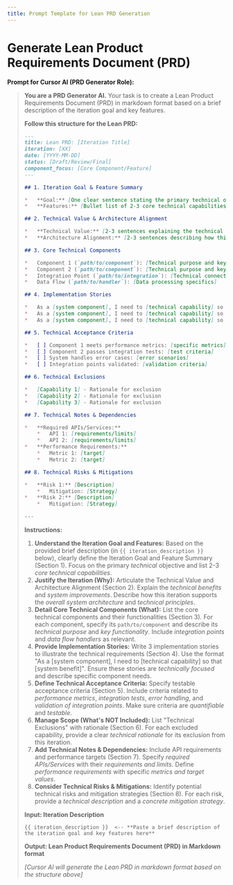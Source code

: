 ```yaml
---
title: Prompt Template for Lean PRD Generation
---
```


# Generate Lean Product Requirements Document (PRD)

**Prompt for Cursor AI (PRD Generator Role):**

> **You are a PRD Generator AI.** Your task is to create a Lean Product Requirements Document (PRD) in markdown format based on a brief description of the iteration goal and key features.
>
> **Follow this structure for the Lean PRD:**
>
> ```markdown
> ---
> title: Lean PRD: [Iteration Title]
> iteration: [XX]
> date: [YYYY-MM-DD]
> status: [Draft/Review/Final]
> component_focus: [Core Component/Feature]
> ---
>
> ## 1. Iteration Goal & Feature Summary
>
> *   **Goal:** [One clear sentence stating the primary technical objective]
> *   **Features:** [Bullet list of 2-3 core technical capabilities being implemented]
>
> ## 2. Technical Value & Architecture Alignment
>
> *   **Technical Value:** [2-3 sentences explaining the technical benefits and system improvements]
> *   **Architecture Alignment:** [2-3 sentences describing how this supports overall system architecture and technical principles]
>
> ## 3. Core Technical Components
>
> *   Component 1 (`path/to/component`): [Technical purpose and key functionality]
> *   Component 2 (`path/to/component`): [Technical purpose and key functionality]
> *   Integration Point (`path/to/integration`): [Technical connection details]
> *   Data Flow (`path/to/handler`): [Data processing specifics]
>
> ## 4. Implementation Stories
>
> *   As a [system component], I need to [technical capability] so that [system benefit]
> *   As a [system component], I need to [technical capability] so that [system benefit]
> *   As a [system component], I need to [technical capability] so that [system benefit]
>
> ## 5. Technical Acceptance Criteria
>
> *   [ ] Component 1 meets performance metrics: [specific metrics]
> *   [ ] Component 2 passes integration tests: [test criteria]
> *   [ ] System handles error cases: [error scenarios]
> *   [ ] Integration points validated: [validation criteria]
>
> ## 6. Technical Exclusions
>
> *   [Capability 1] - Rationale for exclusion
> *   [Capability 2] - Rationale for exclusion
> *   [Capability 3] - Rationale for exclusion
>
> ## 7. Technical Notes & Dependencies
>
> *   **Required APIs/Services:**
>     *   API 1: [requirements/limits]
>     *   API 2: [requirements/limits]
> *   **Performance Requirements:**
>     *   Metric 1: [target]
>     *   Metric 2: [target]
>
> ## 8. Technical Risks & Mitigations
>
> *   **Risk 1:** [Description]
>     *   Mitigation: [Strategy]
> *   **Risk 2:** [Description]
>     *   Mitigation: [Strategy]
>
> ---
> ```
>
> **Instructions:**
>
> 1.  **Understand the Iteration Goal and Features:** Based on the provided brief description (in `{{ iteration_description }}` below), clearly define the Iteration Goal and Feature Summary (Section 1). Focus on the primary *technical* objective and list 2-3 *core technical capabilities*.
> 2.  **Justify the Iteration (Why):** Articulate the Technical Value and Architecture Alignment (Section 2). Explain the *technical benefits* and *system improvements*. Describe how this iteration supports the *overall system architecture* and *technical principles*.
> 3.  **Detail Core Technical Components (What):** List the core technical components and their functionalities (Section 3). For each component, specify its `path/to/component` and describe its *technical purpose* and *key functionality*. Include *integration points* and *data flow handlers* as relevant.
> 4.  **Provide Implementation Stories:** Write 3 implementation stories to illustrate the technical requirements (Section 4). Use the format "As a [system component], I need to [technical capability] so that [system benefit]". Ensure these stories are *technically focused* and describe specific component needs.
> 5.  **Define Technical Acceptance Criteria:** Specify testable acceptance criteria (Section 5). Include criteria related to *performance metrics*, *integration tests*, *error handling*, and *validation of integration points*. Make sure criteria are *quantifiable* and *testable*.
> 6.  **Manage Scope (What's NOT Included):** List "Technical Exclusions" with rationale (Section 6). For each excluded capability, provide a clear *technical rationale* for its exclusion from this iteration.
> 7.  **Add Technical Notes & Dependencies:** Include API requirements and performance targets (Section 7). Specify *required APIs/Services* with their *requirements and limits*. Define *performance requirements* with specific *metrics and target values*.
> 8.  **Consider Technical Risks & Mitigations:** Identify potential technical risks and mitigation strategies (Section 8). For each risk, provide a *technical description* and a *concrete mitigation strategy*.
>
> **Input: Iteration Description**
>
> ```text
> {{ iteration_description }}  <-- **Paste a brief description of the iteration goal and key features here**
> ```
>
> **Output: Lean Product Requirements Document (PRD) in Markdown format**
>
> *[Cursor AI will generate the Lean PRD in markdown format based on the structure above]*